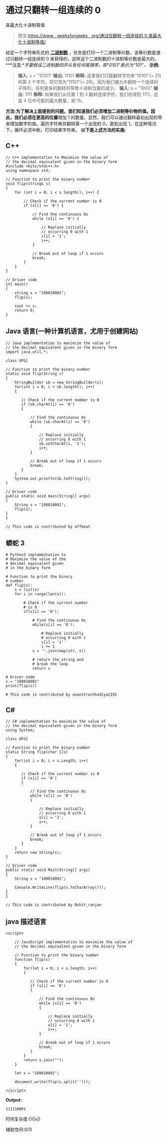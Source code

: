 # 通过只翻转一组连续的 0

来最大化十进制等值

> 原文:[https://www . geeksforgeeks . org/通过仅翻转一组连续的 0 来最大化十进制等值/](https://www.geeksforgeeks.org/maximize-the-decimal-equivalent-by-flipping-only-a-contiguous-set-of-0s/)

给定一个字符串形式的 [**二进制数**](https://www.geeksforgeeks.org/program-binary-decimal-conversion/) ，任务是打印一个二进制等价数，该等价数是通过只翻转一组连续的 0 来获得的，这样这个二进制数的十进制等价数是最大的。
***注意:**不要假设二进制数的开头有任何尾随零，即“0101”表示为“101”。*
**示例:**

> **输入:** s = "10101"
> **输出:** 11101
> **解释:**
> 这里我们只能翻转字符串“10101”(= 21)的第 2 个字符，将它改为“11101”(= 29)。因为我们被允许翻转一个连续的子阵列，任何更多的翻转将导致十进制当量的减少。
> **输入:** s = "1000"
> **输出:** 1111
> **解释:**
> 如果我们从位置 1 到 3 翻转连续字符，我们将得到 1111，这是 4 位中可能的最大数量，即 15。

**方法:**为了解决上面提到的问题，我们知道我们必须增加二进制等价物的值。因此，我们必须**在更高的位置**增加 1 的数量。显然，我们可以通过翻转最初出现的零来增加数字的值。遍历字符串并翻转第一个出现的 0，直到出现 1，在这种情况下，循环必须中断。打印结果字符串。
**以下是上述方法的实施:**

## C++

```
// C++ implementation to Maximize the value of
// the decimal equivalent given in the binary form
#include <bits/stdc++.h>
using namespace std;

// Function to print the binary number
void flip(string& s)
{
    for (int i = 0; i < s.length(); i++) {

        // Check if the current number is 0
        if (s[i] == '0') {

            // Find the continuous 0s
            while (s[i] == '0') {

                // Replace initially
                // occurring 0 with 1
                s[i] = '1';
                i++;
            }

            // Break out of loop if 1 occurs
            break;
        }
    }
}

// Driver code
int main()
{
    string s = "100010001";
    flip(s);

    cout << s;
    return 0;
}
```

## Java 语言(一种计算机语言，尤用于创建网站)

```
// Java implementation to maximize the value of
// the decimal equivalent given in the binary form
import java.util.*;

class GFG{

// Function to print the binary number
static void flip(String s)
{
    StringBuilder sb = new StringBuilder(s);
    for(int i = 0; i < sb.length(); i++)
    {

       // Check if the current number is 0
       if (sb.charAt(i) == '0')
       {

           // Find the continuous 0s
           while (sb.charAt(i) == '0')
           {

               // Replace initially
               // occurring 0 with 1
               sb.setCharAt(i, '1');
               i++;
           }

           // Break out of loop if 1 occurs
           break;
       }
    }
    System.out.println(sb.toString());
}

// Driver code
public static void main(String[] args)
{
    String s = "100010001";
    flip(s);
}
}

// This code is contributed by offbeat
```

## 蟒蛇 3

```
# Python3 implementation to
# Maximize the value of the
# decimal equivalent given
# in the binary form

# Function to print the binary
# number
def flip(s):
    s = list(s)
    for i in range(len(s)):

        # Check if the current number
        # is 0
        if(s[i] == '0'):

            # Find the continuous 0s
            while(s[i] == '0'):

                # Replace initially
                # occurring 0 with 1
                s[i] = '1'
                i += 1
            s = ''.join(map(str, s))

            # return the string and
            # break the loop
            return s

# Driver code
s = "100010001"
print(flip(s))

# This code is contributed by avanitrachhadiya2155
```

## C#

```
// C# implementation to maximize the value of
// the decimal equivalent given in the binary form
using System;

class GFG{

// Function to print the binary number
static String flip(char []s)
{
    for(int i = 0; i < s.Length; i++)
    {

       // Check if the current number is 0
       if (s[i] == '0')
       {

           // Find the continuous 0s
           while (s[i] == '0')
           {

               // Replace initially
               // occurring 0 with 1
               s[i] = '1';
               i++;
           }

           // Break out of loop if 1 occurs
           break;
       }
    }
    return new String(s);
}

// Driver code
public static void Main(String[] args)
{
    String s = "100010001";

    Console.WriteLine(flip(s.ToCharArray()));
}
}

// This code is contributed by Rohit_ranjan
```

## java 描述语言

```
<script>

    // JavaScript implementation to maximize the value of
    // the decimal equivalent given in the binary form

    // Function to print the binary number
    function flip(s)
    {
        for(let i = 0; i < s.length; i++)
        {

           // Check if the current number is 0
           if (s[i] == '0')
           {

               // Find the continuous 0s
               while (s[i] == '0')
               {

                   // Replace initially
                   // occurring 0 with 1
                   s[i] = '1';
                   i++;
               }

               // Break out of loop if 1 occurs
               break;
           }
        }
        return s.join("");
    }

    let s = "100010001";

    document.write(flip(s.split('')));

</script>
```

**Output:** 

```
111110001
```

时间复杂度:O(|s|)

辅助空间:0(1)